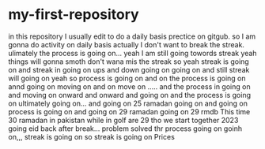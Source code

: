 # my-first-repository
in this repository I usually edit to do a daily basis prectice on gitgub.
so I am gonna do activity on daily basis actually I don't want to break the streak.
ulimately the process is going on...
yeah I am still going towords streak
yeah things will gonna smoth
don't wana mis the streak
so yeah streak is going on
and streak in going on
ups and down going on
going on
and still streak will going on
yeah so process is going on and on
the process is going on
annd going on
moving on and on
move on .....
and the process in going on
and moving on
onward and onward
and going on
and the process is going on
ultimately going on...
and going on
25 ramadan going on
and going on
process is going on
and going on 29 ramadan
going on 29 rmdb
This time 30 ramadan in pakistan while in golf are 29 tho we  start together 2023
going eid
back after break...
problem solved
thr process going on
goinh on,,,
streak is going on
so streak is going on
Prices
